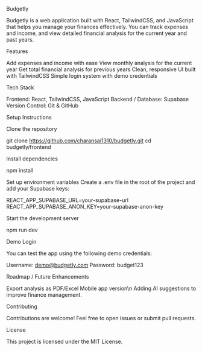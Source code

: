 Budgetly

Budgetly is a web application built with React, TailwindCSS, and JavaScript that helps you manage your finances effectively.
You can track expenses and income, and view detailed financial analysis for the current year and past years.

Features

Add expenses and income with ease
View monthly analysis for the current year
Get total financial analysis for previous years
Clean, responsive UI built with TailwindCSS
Simple login system with demo credentials

Tech Stack

Frontend: React, TailwindCSS, JavaScript
Backend / Database: Supabase
Version Control: Git & GitHub

Setup Instructions

Clone the repository

git clone https://github.com/charansai1310/budgetly.git
cd budgetly/frontend


Install dependencies

npm install


Set up environment variables
Create a .env file in the root of the project and add your Supabase keys:

REACT_APP_SUPABASE_URL=your-supabase-url
REACT_APP_SUPABASE_ANON_KEY=your-supabase-anon-key


Start the development server

npm run dev

Demo Login

You can test the app using the following demo credentials:

Username: demo@budgetly.com
Password: budget123

Roadmap / Future Enhancements

Export analysis as PDF/Excel
Mobile app version\n
Adding AI suggestions to improve finance management.

Contributing

Contributions are welcome! Feel free to open issues or submit pull requests.

License

This project is licensed under the MIT License.
